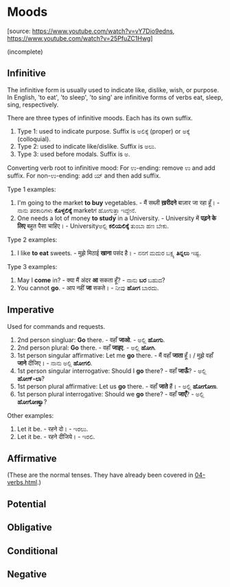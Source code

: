 # Moods

[source: <https://www.youtube.com/watch?v=vY7Dio9edns>, <https://www.youtube.com/watch?v=25PfuZC1Hwg>]

(incomplete)

## Infinitive

The infinitive form is usually used to indicate like, dislike, wish, or purpose.
In English, 'to eat', 'to sleep', 'to sing' are infinitive forms
of verbs eat, sleep, sing, respectively.

There are three types of infinitive moods. Each has its own suffix.

1.  Type 1: used to indicate purpose. Suffix is ಅಲಿಕ್ಕೆ (proper) or ಅಕ್ಕೆ (colloquial).
2.  Type 2: used to indicate like/dislike. Suffix is ಅಲು.
3.  Type 3: used before modals. Suffix is ಅ.

Converting verb root to infinitive mood:
For ಉ-ending: remove ಉ and add suffix.
For non-ಉ-ending: add ಯ್ and then add suffix.

Type 1 examples:

1.  I'm going to the market <strong>to buy</strong> vegetables. -
    मैं सब्ज़ी <strong>ख़रीदने</strong> बाज़ार जा रहा हूँ। -
    ನಾನು ತರಕಾರಿಗಳು <strong>ಕೊಳ್ಳಲಿಕ್ಕೆ</strong> marketಗೆ ಹೋಗುತ್ತಾ ಇದ್ದೇನೆ.
2.  One needs a lot of money <strong>to study</strong> in a University. -
    University में <strong>पढ़ने के लिए</strong> बहुत पैसा चाहिए। -
    Universityಅಲ್ಲಿ <strong>ಕಲಿಯಲಿಕ್ಕೆ</strong> ತುಂಬಾ ಹಣ ಬೇಕು.

Type 2 examples:

1.  I like <strong>to eat</strong> sweets. -
    मुझे मिठाई <strong>खाना</strong> पसंद है। -
    ನನಗೆ ಮದುರ ಬಕ್ಷ್ಯ <strong>ತಿನ್ನಲು</strong> ಇಷ್ಟ.

Type 3 examples:

1.  May I <strong>come</strong> in? - क्या मैं अंदर <strong>आ</strong> सकता हूँ? -
    ನಾನು <strong>ಬರ</strong> ಬಹುದ?
2.  You cannot <strong>go</strong>. - आप नहीं <strong>जा</strong> सकते। -
    ನೀವು <strong>ಹೋಗ</strong> ಬಾರದು.

## Imperative

Used for commands and requests.

1.  2nd person singluar:
    <strong>Go</strong> there. - वहाँ <strong>जाओ</strong>. - ಅಲ್ಲಿ <strong>ಹೋಗು</strong>.
2.  2nd person plural:
    <strong>Go</strong> there. - वहाँ <strong>जाइए</strong>. - ಅಲ್ಲಿ <strong>ಹೋಗಿ</strong>.
3.  1st person singular affirmative:
    Let me <strong>go</strong> there. -
    मैं वहाँ <strong>जाता</strong> हूँ। / मुझे वहाँ <strong>जाने</strong> दीजिए। -
    ನಾನು ಅಲ್ಲಿ <strong>ಹೋಗಲಿ</strong>.
4.  1st person singular interrogative:
    Should I <strong>go</strong> there? - वहाँ <strong>जाऊँ</strong>? -
    ಅಲ್ಲಿ <strong>ಹೋಗ್-ಲಾ</strong>?
5.  1st person plural affirmative:
    Let us <strong>go</strong> there. - वहाँ <strong>जाते</strong> हैं। -
    ಅಲ್ಲಿ <strong>ಹೋಗೋಣ</strong>.
6.  1st person plural interrogative:
    Should we <strong>go</strong> there? - वहाँ <strong>जाएँ</strong>? -
    ಅಲ್ಲಿ <strong>ಹೋಗೋಣ್ವಾ</strong>?

Other examples:

1.  Let it be. - रहने दो। - ಇರಲು.
2.  Let it be. - रहने दीजिये। - ಇರಲಿ.

## Affirmative

(These are the normal tenses.
They have already been covered in <a href="04-verbs.html">04-verbs.html</a>.)

## Potential

## Obligative

## Conditional

## Negative

<script type="module" src="https://sharmaeklavya2.github.io/trin/trinUI.js?init=true&addCss=true"></script>
